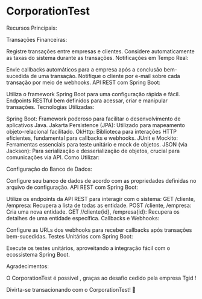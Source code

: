 # CorporationTest
Recursos Principais:

Transações Financeiras:

Registre transações entre empresas e clientes.
Considere automaticamente as taxas do sistema durante as transações.
Notificações em Tempo Real:

Envie callbacks automáticos para a empresa após a conclusão bem-sucedida de uma transação.
Notifique o cliente por e-mail sobre cada transação por meio de webhooks.
API REST com Spring Boot:

Utiliza o framework Spring Boot para uma configuração rápida e fácil.
Endpoints RESTful bem definidos para acessar, criar e manipular transações.
Tecnologias Utilizadas:

Spring Boot: Framework poderoso para facilitar o desenvolvimento de aplicativos Java.
Jakarta Persistence (JPA): Utilizado para mapeamento objeto-relacional facilitado.
OkHttp: Biblioteca para interações HTTP eficientes, fundamental para callbacks e webhooks.
JUnit e Mockito: Ferramentas essenciais para teste unitário e mock de objetos.
JSON (via Jackson): Para serialização e desserialização de objetos, crucial para comunicações via API.
Como Utilizar:

Configuração do Banco de Dados:

Configure seu banco de dados de acordo com as propriedades definidas no arquivo de configuração.
API REST com Spring Boot:

Utilize os endpoints da API REST para interagir com o sistema:
GET /cliente, /empresa: Recupera a lista de todas as entidade.
POST /cliente, /empresa: Cria uma nova entidade.
GET //cliente{id}, /empresa{id}: Recupera os detalhes de uma entidade específica.
Callbacks e Webhooks:

Configure as URLs dos webhooks para receber callbacks após transações bem-sucedidas.
Testes Unitários com Spring Boot:

Execute os testes unitários, aproveitando a integração fácil com o ecossistema Spring Boot.

Agradecimentos:

O CorporationTest é possivel , graças ao desafio cedido pela empresa Tgid !

Divirta-se transacionando com o CorporationTest! 🚀

